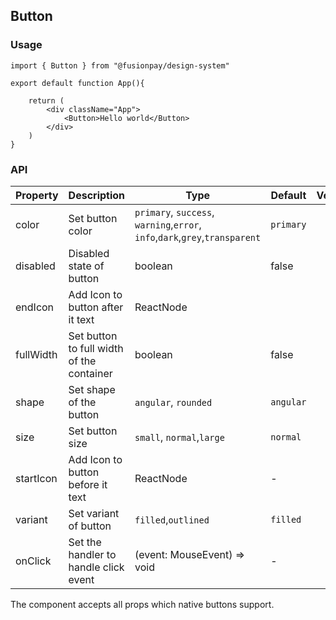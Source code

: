 ## Button

### Usage

```
import { Button } from "@fusionpay/design-system"

export default function App(){

    return (
        <div className="App">
            <Button>Hello world</Button>
        </div>
    )
}

```

### API

| Property  | Description                               | Type                                                                        | Default   | Version |
| --------- | ----------------------------------------- | --------------------------------------------------------------------------- | --------- | ------- |
| color     | Set button color                          | `primary`, `success`, `warning`,`error`, `info`,`dark`,`grey`,`transparent` | `primary` |         |
| disabled  | Disabled state of button                  | boolean                                                                     | false     |         |
| endIcon   | Add Icon to button after it text          | ReactNode                                                                   |           |         |
| fullWidth | Set button to full width of the container | boolean                                                                     | false     |         |
| shape     | Set shape of the button                   | `angular`, `rounded`                                                        | `angular` |         |
| size      | Set button size                           | `small`, `normal`,`large`                                                   | `normal`  |         |
| startIcon | Add Icon to button before it text         | ReactNode                                                                   | -         |         |
| variant   | Set variant of button                     | `filled`,`outlined`                                                         | `filled`  |         |
| onClick   | Set the handler to handle click event     | (event: MouseEvent) => void                                                 | -         |         |

The component accepts all props which native buttons support.
